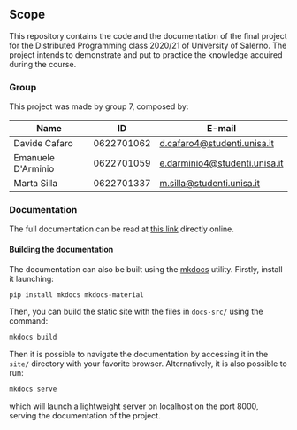 ## Scope

This repository contains the code and the documentation of the final project for the Distributed Programming class 2020/21 of 
University of Salerno. The project intends to demonstrate and put to practice the knowledge acquired during the course. 

### Group

This project was made by group 7, composed by:

| __Name__    | __ID__      | __E-mail__  |
| ----------- | ----------- | ----------- |
| Davide Cafaro| 0622701062 | d.cafaro4@studenti.unisa.it|
| Emanuele D'Arminio | 0622701059 | e.darminio4@studenti.unisa.it|
| Marta Silla | 0622701337 | m.silla@studenti.unisa.it|


### Documentation

The full documentation can be read at [this link](https://pentracchiano.github.io/DistributedProgrammingLHobby/) directly online.

#### Building the documentation
The documentation can also be built using the [mkdocs](https://www.mkdocs.org/) utility.
Firstly, install it launching:

```bash
pip install mkdocs mkdocs-material
```

Then, you can build the static site with the files in `docs-src/` using the command:

```bash
mkdocs build
```

Then it is possible to navigate the documentation by accessing it in the `site/` directory with your favorite browser.
Alternatively, it is also possible to run:

```bash
mkdocs serve
```

which will launch a lightweight server on localhost on the port 8000, serving the documentation of the project.
